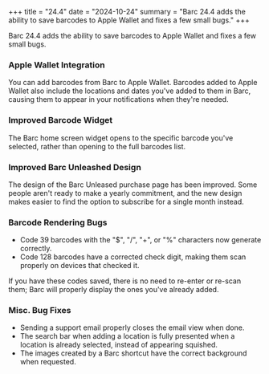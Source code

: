 +++
title = "24.4"
date = "2024-10-24"
summary = "Barc 24.4 adds the ability to save barcodes to Apple Wallet and fixes a few small bugs."
+++

Barc 24.4 adds the ability to save barcodes to Apple Wallet and fixes a few small bugs.

### Apple Wallet Integration
You can add barcodes from Barc to Apple Wallet. Barcodes added to Apple Wallet also include the locations and dates you've added to them in Barc, causing them to appear in your notifications when they're needed.

### Improved Barcode Widget
The Barc home screen widget opens to the specific barcode you've selected, rather than opening to the full barcodes list. 

### Improved Barc Unleashed Design
The design of the Barc Unleased purchase page has been improved. Some people aren't ready to make a yearly commitment, and the new design makes easier to find the option to subscribe for a single month instead.

### Barcode Rendering Bugs
- Code 39 barcodes with the "$", "/", "+", or "%" characters now generate correctly.
- Code 128 barcodes have a corrected check digit, making them scan properly on devices that checked it.

If you have these codes saved, there is no need to re-enter or re-scan them; Barc will properly display the ones you&apos;ve already added.

### Misc. Bug Fixes
- Sending a support email properly closes the email view when done.
- The search bar when adding a location is fully presented when a location is already selected, instead of appearing squished.
- The images created by a Barc shortcut have the correct background when requested.
